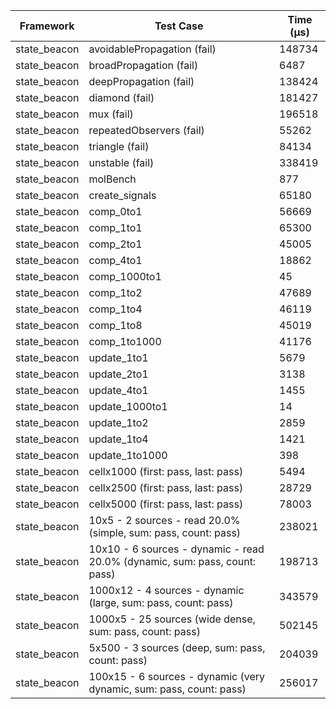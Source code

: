 | Framework | Test Case | Time (μs) |
| --- | --- | --- |
| state_beacon | avoidablePropagation (fail) | 148734 |
| state_beacon | broadPropagation (fail) | 6487 |
| state_beacon | deepPropagation (fail) | 138424 |
| state_beacon | diamond (fail) | 181427 |
| state_beacon | mux (fail) | 196518 |
| state_beacon | repeatedObservers (fail) | 55262 |
| state_beacon | triangle (fail) | 84134 |
| state_beacon | unstable (fail) | 338419 |
| state_beacon | molBench | 877 |
| state_beacon | create_signals | 65180 |
| state_beacon | comp_0to1 | 56669 |
| state_beacon | comp_1to1 | 65300 |
| state_beacon | comp_2to1 | 45005 |
| state_beacon | comp_4to1 | 18862 |
| state_beacon | comp_1000to1 | 45 |
| state_beacon | comp_1to2 | 47689 |
| state_beacon | comp_1to4 | 46119 |
| state_beacon | comp_1to8 | 45019 |
| state_beacon | comp_1to1000 | 41176 |
| state_beacon | update_1to1 | 5679 |
| state_beacon | update_2to1 | 3138 |
| state_beacon | update_4to1 | 1455 |
| state_beacon | update_1000to1 | 14 |
| state_beacon | update_1to2 | 2859 |
| state_beacon | update_1to4 | 1421 |
| state_beacon | update_1to1000 | 398 |
| state_beacon | cellx1000 (first: pass, last: pass) | 5494 |
| state_beacon | cellx2500 (first: pass, last: pass) | 28729 |
| state_beacon | cellx5000 (first: pass, last: pass) | 78003 |
| state_beacon | 10x5 - 2 sources - read 20.0% (simple, sum: pass, count: pass) | 238021 |
| state_beacon | 10x10 - 6 sources - dynamic - read 20.0% (dynamic, sum: pass, count: pass) | 198713 |
| state_beacon | 1000x12 - 4 sources - dynamic (large, sum: pass, count: pass) | 343579 |
| state_beacon | 1000x5 - 25 sources (wide dense, sum: pass, count: pass) | 502145 |
| state_beacon | 5x500 - 3 sources (deep, sum: pass, count: pass) | 204039 |
| state_beacon | 100x15 - 6 sources - dynamic (very dynamic, sum: pass, count: pass) | 256017 |
